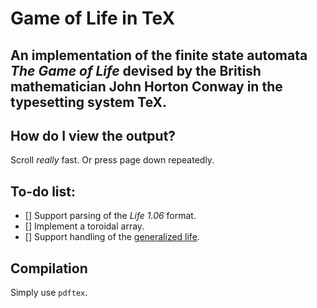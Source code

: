 # Game of Life in TeX
An implementation of the finite state automata *The Game of Life* devised by the British mathematician John Horton Conway in the typesetting system TeX.
------

## How do I view the output?
Scroll *really* fast. Or press page down repeatedly.

## To-do list:
- [] Support parsing of the *Life 1.06* format.
- [] Implement a toroidal array.
- [] Support handling of the [generalized life](https://en.wikipedia.org/wiki/Life-like_cellular_automaton#Notation_for_rules).

## Compilation
Simply use `pdftex`.
